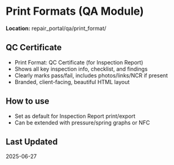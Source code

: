 # Print Formats (QA Module)

**Location:** repair_portal/qa/print_format/

## QC Certificate
- Print Format: QC Certificate (for Inspection Report)
- Shows all key inspection info, checklist, and findings
- Clearly marks pass/fail, includes photos/links/NCR if present
- Branded, client-facing, beautiful HTML layout

## How to use
- Set as default for Inspection Report print/export
- Can be extended with pressure/spring graphs or NFC

## Last Updated
2025-06-27
